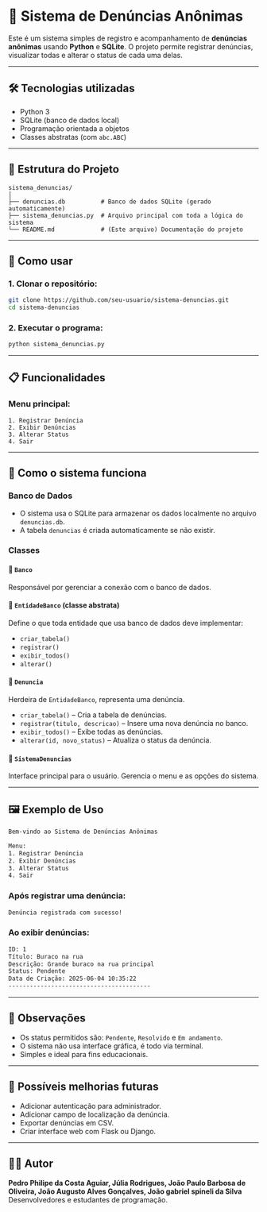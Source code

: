 
# 📢 Sistema de Denúncias Anônimas

Este é um sistema simples de registro e acompanhamento de **denúncias anônimas** usando **Python** e **SQLite**. O projeto permite registrar denúncias, visualizar todas e alterar o status de cada uma delas.

---

## 🛠 Tecnologias utilizadas

- Python 3
- SQLite (banco de dados local)
- Programação orientada a objetos
- Classes abstratas (com `abc.ABC`)

---

## 📁 Estrutura do Projeto

```
sistema_denuncias/
│
├── denuncias.db          # Banco de dados SQLite (gerado automaticamente)
├── sistema_denuncias.py  # Arquivo principal com toda a lógica do sistema
└── README.md             # (Este arquivo) Documentação do projeto
```

---

## 🚀 Como usar

### 1. Clonar o repositório:

```bash
git clone https://github.com/seu-usuario/sistema-denuncias.git
cd sistema-denuncias
```

### 2. Executar o programa:

```bash
python sistema_denuncias.py
```

---

## 📋 Funcionalidades

### Menu principal:
```
1. Registrar Denúncia
2. Exibir Denúncias
3. Alterar Status
4. Sair
```

---

## 🧠 Como o sistema funciona

### Banco de Dados

- O sistema usa o SQLite para armazenar os dados localmente no arquivo `denuncias.db`.
- A tabela `denuncias` é criada automaticamente se não existir.

### Classes

#### 🔹 `Banco`

Responsável por gerenciar a conexão com o banco de dados.

#### 🔹 `EntidadeBanco` (classe abstrata)

Define o que toda entidade que usa banco de dados deve implementar:

- `criar_tabela()`
- `registrar()`
- `exibir_todos()`
- `alterar()`

#### 🔹 `Denuncia`

Herdeira de `EntidadeBanco`, representa uma denúncia.

- `criar_tabela()` – Cria a tabela de denúncias.
- `registrar(titulo, descricao)` – Insere uma nova denúncia no banco.
- `exibir_todos()` – Exibe todas as denúncias.
- `alterar(id, novo_status)` – Atualiza o status da denúncia.

#### 🔹 `SistemaDenuncias`

Interface principal para o usuário. Gerencia o menu e as opções do sistema.

---

## 🖼 Exemplo de Uso

```bash
Bem-vindo ao Sistema de Denúncias Anônimas

Menu:
1. Registrar Denúncia
2. Exibir Denúncias
3. Alterar Status
4. Sair
```

### Após registrar uma denúncia:
```bash
Denúncia registrada com sucesso!
```

### Ao exibir denúncias:
```bash
ID: 1
Título: Buraco na rua
Descrição: Grande buraco na rua principal
Status: Pendente
Data de Criação: 2025-06-04 10:35:22
----------------------------------------
```

---

## 📝 Observações

- Os status permitidos são: `Pendente`, `Resolvido` e `Em andamento`.
- O sistema não usa interface gráfica, é todo via terminal.
- Simples e ideal para fins educacionais.

---

## 📌 Possíveis melhorias futuras

- Adicionar autenticação para administrador.
- Adicionar campo de localização da denúncia.
- Exportar denúncias em CSV.
- Criar interface web com Flask ou Django.

---

## 👨‍💻 Autor

**Pedro Philipe da Costa Aguiar, Júlia Rodrigues, João Paulo Barbosa de Oliveira, João Augusto Alves Gonçalves, João gabriel spineli da Silva**  
Desenvolvedores e estudantes de programação.  


